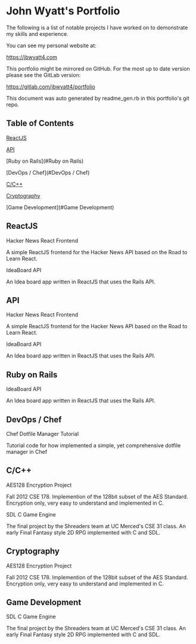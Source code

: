 # John Wyatt's Portfolio

The following is a list of notable projects I have worked on to demonstrate my skills and experience.

You can see my personal website at:

https://jbwyatt4.com

This portfolio might be mirrored on GitHub. For the most up to date version please see the GitLab version:

https://gitlab.com/jbwyatt4/portfolio

This document was auto generated by readme_gen.rb in this portfolio's git repo.


## Table of Contents

[ReactJS](#ReactJS)

[API](#API)

[Ruby on Rails](#Ruby on Rails)

[DevOps / Chef](#DevOps / Chef)

[C/C++](#C/C++)

[Cryptography](#Cryptography)

[Game Development](#Game Development)

## ReactJS

Hacker News React Frontend

A simple ReactJS frontend for the Hacker News API based on the Road to Learn React.

IdeaBoard API

An Idea board app written in ReactJS that uses the Rails API.

## API

Hacker News React Frontend

A simple ReactJS frontend for the Hacker News API based on the Road to Learn React.

IdeaBoard API

An Idea board app written in ReactJS that uses the Rails API.

## Ruby on Rails

IdeaBoard API

An Idea board app written in ReactJS that uses the Rails API.

## DevOps / Chef

Chef Dotfile Manager Tutorial

Tutorial code for how implemented a simple, yet comprehensive dotfile manager in Chef

## C/C++

AES128 Encryption Project

Fall 2012 CSE 178. Implemention of the 128bit subset of the AES Standard. Encryption only, very easy to understand and implemented in C.

SDL C Game Engine

The final project by the Shreaders team at UC Merced's CSE 31 class. An early Final Fantasy style 2D RPG implemented with C and SDL.

## Cryptography

AES128 Encryption Project

Fall 2012 CSE 178. Implemention of the 128bit subset of the AES Standard. Encryption only, very easy to understand and implemented in C.

## Game Development

SDL C Game Engine

The final project by the Shreaders team at UC Merced's CSE 31 class. An early Final Fantasy style 2D RPG implemented with C and SDL.

